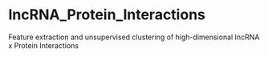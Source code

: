 # IncRNA_Protein_Interactions
Feature extraction and unsupervised clustering of high-dimensional IncRNA x Protein Interactions
